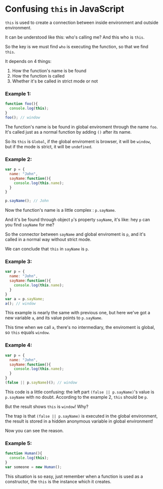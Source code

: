 # Confusing `this` in JavaScript

`this` is used to create a connection between inside environment and outside environment. 

It can be understood like this: who's calling me? And this who is `this`.

So the key is we must find `who` is executing the function, so that we find `this`.

It depends on 4 things: 

1. How the function's name is be found
2. How the function is called
3. Whether it's be called in strict mode or not

### Example 1:

```js
function foo(){
  console.log(this);
}
foo(); // window
```
The function's name is be found in global enviroment through the name `foo`. It's called just as a normal function by adding `()` after its name.

So its `this` is `Global`, if the global enviroment is browser, it will be `window`, but if the mode is strict, it will be `undefined`.


### Example 2:

```js
var p = {
  name: "John",
  sayName:function(){
    console.log(this.name);
  }
}

p.sayName(); // John
```

Now the function's name is a little complex : `p.sayName`.

And it's be found through object `p`'s property `sayName`, it's like: hey `p` can you find `sayName` for me? 

So the connector between `sayName` and global enviroment is `p`, and it's called in a normal way without strict mode.

We can conclude that `this` in `sayName` is `p`.

### Example 3:

```js
var p = {
  name: "John",
  sayName:function(){
    console.log(this.name);
  }
}
var a = p.sayName;
a(); // window
```

This example is nearly the same with previous one, but here we've got a new variable `a`, and its value points to `p.sayName`.

This time when we call `a`, there's no intermediary, the enviroment is global, so `this` equals `window`.

### Example 4:

```js
var p = {
  name: "John",
  sayName:function(){
    console.log(this.name);
  }
}
(false || p.sayName)(); // window
```

This code is a little confusing: the left part `(false || p.sayName)`'s value is `p.sayName` with no doubt. According to the example 2, `this` should be `p`.

But the result shows `this` is `window`! Why?

The trap is that `(false || p.sayName)` is executed in the global environment, the result is stored in a hidden anonymous variable in global environment! 

Now you can see the reason.

### Example 5:

```js
function Human(){
  console.log(this);
}
var someone = new Human();
```

This situation is so easy, just remember when a function is used as a constructor, the `this` is the instance which it creates.

